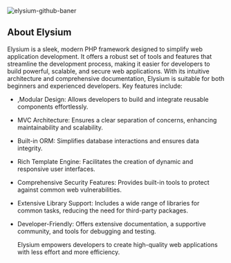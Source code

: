 
![elysium-github-baner](https://github.com/user-attachments/assets/38524768-9719-4d31-9f29-9cad3c6c79d1)

## About Elysium

Elysium is a sleek, modern PHP framework designed to simplify web application development. It offers a robust set of tools and features that streamline the development process, making it easier for developers to build powerful, scalable, and secure web applications. With its intuitive architecture and comprehensive documentation, Elysium is suitable for both beginners and experienced developers. Key features include:

- ,Modular Design: Allows developers to build and integrate reusable components effortlessly.
- MVC Architecture: Ensures a clear separation of concerns, enhancing maintainability and scalability.
- Built-in ORM: Simplifies database interactions and ensures data integrity.
- Rich Template Engine: Facilitates the creation of dynamic and responsive user interfaces.
- Comprehensive Security Features: Provides built-in tools to protect against common web vulnerabilities.
- Extensive Library Support: Includes a wide range of libraries for common tasks, reducing the need for third-party packages.
- Developer-Friendly: Offers extensive documentation, a supportive community, and tools for debugging and testing.

  Elysium empowers developers to create high-quality web applications with less effort and more efficiency.



